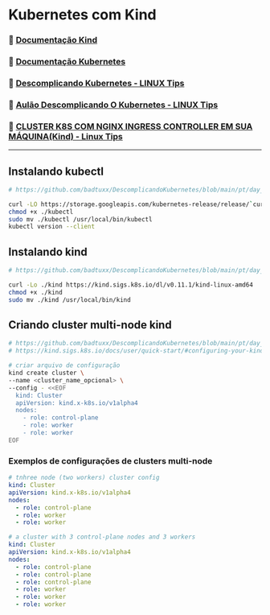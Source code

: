 # Kubernetes com Kind

### 📖 [Documentação Kind](https://kind.sigs.k8s.io/docs/user/quick-start/)
### 📖 [Documentação Kubernetes](https://kubernetes.io/docs/home/)
### 📂 [Descomplicando Kubernetes - LINUX Tips](https://github.com/badtuxx/DescomplicandoKubernetes)
### 🎦 [Aulão Descomplicando O Kubernetes - LINUX Tips](https://www.youtube.com/watch?v=zz1p3gjyHgc)
### 🎦 [CLUSTER K8S COM NGINX INGRESS CONTROLLER EM SUA MÁQUINA(Kind) - Linux Tips](https://www.youtube.com/watch?v=1lx91nhzNe0&t=889s&ab_channel=LINUXtips)

---

## Instalando kubectl
``` bash
# https://github.com/badtuxx/DescomplicandoKubernetes/blob/main/pt/day_one/descomplicando_kubernetes.md#instala%C3%A7%C3%A3o-do-kubectl-no-gnulinux

curl -LO https://storage.googleapis.com/kubernetes-release/release/`curl -s https://storage.googleapis.com/kubernetes-release/release/stable.txt`/bin/linux/amd64/kubectl
chmod +x ./kubectl
sudo mv ./kubectl /usr/local/bin/kubectl
kubectl version --client
```

## Instalando kind
``` bash
# https://github.com/badtuxx/DescomplicandoKubernetes/blob/main/pt/day_one/descomplicando_kubernetes.md#kind

curl -Lo ./kind https://kind.sigs.k8s.io/dl/v0.11.1/kind-linux-amd64
chmod +x ./kind
sudo mv ./kind /usr/local/bin/kind
```

## Criando cluster multi-node kind
``` bash
# https://github.com/badtuxx/DescomplicandoKubernetes/blob/main/pt/day_one/descomplicando_kubernetes.md#kind
# https://kind.sigs.k8s.io/docs/user/quick-start/#configuring-your-kind-cluster

# criar arquivo de configuração
kind create cluster \
--name <cluster_name_opcional> \
--config - <<EOF
  kind: Cluster
  apiVersion: kind.x-k8s.io/v1alpha4
  nodes:
    - role: control-plane
    - role: worker
    - role: worker
EOF
```

### Exemplos de configurações de clusters multi-node
``` yaml
# tnhree node (two workers) cluster config
kind: Cluster
apiVersion: kind.x-k8s.io/v1alpha4
nodes:
  - role: control-plane
  - role: worker
  - role: worker
``` 
``` yaml
# a cluster with 3 control-plane nodes and 3 workers
kind: Cluster
apiVersion: kind.x-k8s.io/v1alpha4
nodes:
  - role: control-plane
  - role: control-plane
  - role: control-plane
  - role: worker
  - role: worker
  - role: worker
```
